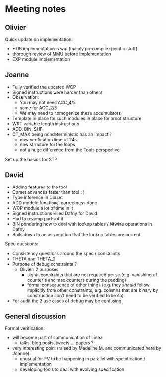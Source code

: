 # Meeting notes

## Olivier

Quick update on implementation:
- HUB implementation is wip (mainly precompile specific stuff)
- thorough review of MMU before implementation
- EXP module implementation

## Joanne

- Fully verified the updated WCP
- Signed instructions were harder than others
- Observation:
	- You may not need ACC_4/5
	- same for ACC_2/3
	- We may need to homogenize these accumulators
- Template in place for such modules in place for proof structure
- WRT variable length instructions
- ADD, BIN, SHF
- CT_MAX being nondeterministic has an impact ?
	- now verification time of 24s
	- new structure for the loops
	- not a huge difference from the Tools perspective

Set up the basics for STP

## David

- Adding features to the tool
- Corset advances faster than tool : )
- Type inference in Corset
- ADD module functional correctness done
- WCP module a lot of time in it
- Signed instructions killed Dafny for David
- Had to revamp parts of it
- BIN pondering how to deal with lookup tables / bitwise operations in Dafny
- Boils down to an assumption that the lookup tables are correct

Spec questions:
- Consistency questions around the spec / constraints
- THETA and THETA_2 
- Purpose of debug constraints ?
	- Olivier: 2 purposes
		- signal constraints that are not required per se (e.g. vanishing of counter's and max counters during the padding)
		- formal consequence of other things (e.g. they _should_ follow implicitly from other constraints, e.g. columns that are binary by construction don't need to be verified to be so)
- For audit the 2 use cases of debug may be confusing

## General discussion

Formal verification:
- will become part of communication of Linea
	- talks, blog posts, tweets ... papers ?
- very interesting point (raised by Madeline M. and communicated here by Joanne):
	- unusual for FV to be happening in parallel with specification / implementation
	- developing tools to deal with evolving specification
